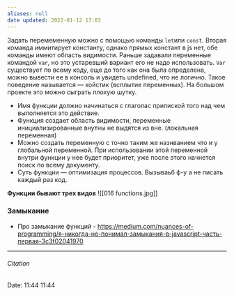 ```yaml
---
aliases: null
date updated: 2022-01-12 17:03
---
```


Задать перемеменную можно с помощью команды `let`или `const`. Вторая команда иммитирует константу, однако прямых констант в js нет, обе команды имеют область видимости. Раньше задавали переменные командой `var`, но это устаревший вариант его не надо использовать.
`Var` существует по всему коду, еще до того как она была определена, можно вывести ее в консоль и увидеть undefined, что не логично. Такое поведение называется — хойстик (всплытие переменных). На большом проекте это можно сыграть плохую шутку.

- Имя функции должно начинаться с глаголас припиской того над чем выполняется это действие.
- Функция создает область видимости, переменные инициализированные внутны не выдятся из вне. (локальная переменная)
- Можно создать переменную с точно таким же назнванием что и у глобальной переменной. При использовании этой переменной внутри функции у нее будет приоритет, уже после этого начнется поиск по всему документу.
- Суть функции —  оптимизация процессов. Вызываьб ф-у а не писать каждый раз код.

**Функции бывают трех видов**
![[016 functions.jpg]]

### Замыкание

- Про замыкание функций - <https://medium.com/nuances-of-programming/я-никогда-не-понимал-замыкания-в-javascript-часть-первая-3c3f02041970>

---

###### Citation

Date: 11:44 11:44
